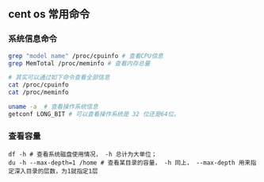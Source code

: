 ## cent os 常用命令
### 系统信息命令
```sh
grep "model name" /proc/cpuinfo # 查看CPU信息
grep MemTotal /proc/meminfo # 查看内存总量

# 其实可以通过如下命令查看全部信息
cat /proc/cpuinfo
cat /proc/meminfo

uname -a  # 查看操作系统信息
getconf LONG_BIT # 可以查看操作系统是 32 位还是64位。
```
### 查看容量
```sbtshell
df -h # 查看系统磁盘使用情况， -h 总计为大单位；
du -h --max-depth=1 /home # 查看某目录的容量， -h 同上， --max-depth 用来指定深入目录的层数，为1就指定1层
```